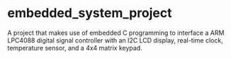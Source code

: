 # embedded_system_project
A project that makes use of embedded C programming to interface a ARM LPC4088 digital signal controller with an I2C LCD display, real-time clock, temperature sensor, and a 4x4 matrix keypad.
